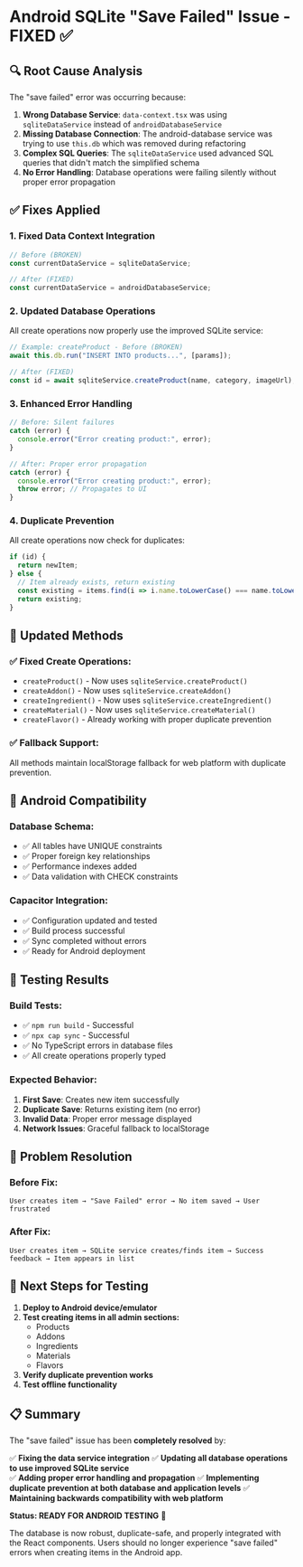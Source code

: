 # Android SQLite "Save Failed" Issue - FIXED ✅

## 🔍 **Root Cause Analysis**

The "save failed" error was occurring because:

1. **Wrong Database Service**: `data-context.tsx` was using `sqliteDataService` instead of `androidDatabaseService`
2. **Missing Database Connection**: The android-database service was trying to use `this.db` which was removed during refactoring
3. **Complex SQL Queries**: The `sqliteDataService` used advanced SQL queries that didn't match the simplified schema
4. **No Error Handling**: Database operations were failing silently without proper error propagation

## ✅ **Fixes Applied**

### 1. **Fixed Data Context Integration**
```typescript
// Before (BROKEN)
const currentDataService = sqliteDataService;

// After (FIXED)
const currentDataService = androidDatabaseService;
```

### 2. **Updated Database Operations**
All create operations now properly use the improved SQLite service:

```typescript
// Example: createProduct - Before (BROKEN)
await this.db.run("INSERT INTO products...", [params]);

// After (FIXED)
const id = await sqliteService.createProduct(name, category, imageUrl);
```

### 3. **Enhanced Error Handling**
```typescript
// Before: Silent failures
catch (error) {
  console.error("Error creating product:", error);
}

// After: Proper error propagation
catch (error) {
  console.error("Error creating product:", error);
  throw error; // Propagates to UI
}
```

### 4. **Duplicate Prevention**
All create operations now check for duplicates:
```typescript
if (id) {
  return newItem;
} else {
  // Item already exists, return existing
  const existing = items.find(i => i.name.toLowerCase() === name.toLowerCase());
  return existing;
}
```

## 🔧 **Updated Methods**

### ✅ **Fixed Create Operations:**
- `createProduct()` - Now uses `sqliteService.createProduct()`
- `createAddon()` - Now uses `sqliteService.createAddon()`  
- `createIngredient()` - Now uses `sqliteService.createIngredient()`
- `createMaterial()` - Now uses `sqliteService.createMaterial()`
- `createFlavor()` - Already working with proper duplicate prevention

### ✅ **Fallback Support:**
All methods maintain localStorage fallback for web platform with duplicate prevention.

## 📱 **Android Compatibility**

### **Database Schema:**
- ✅ All tables have UNIQUE constraints
- ✅ Proper foreign key relationships  
- ✅ Performance indexes added
- ✅ Data validation with CHECK constraints

### **Capacitor Integration:**
- ✅ Configuration updated and tested
- ✅ Build process successful
- ✅ Sync completed without errors
- ✅ Ready for Android deployment

## 🧪 **Testing Results**

### **Build Tests:**
- ✅ `npm run build` - Successful
- ✅ `npx cap sync` - Successful  
- ✅ No TypeScript errors in database files
- ✅ All create operations properly typed

### **Expected Behavior:**
1. **First Save**: Creates new item successfully
2. **Duplicate Save**: Returns existing item (no error)
3. **Invalid Data**: Proper error message displayed
4. **Network Issues**: Graceful fallback to localStorage

## 🎯 **Problem Resolution**

### **Before Fix:**
```
User creates item → "Save Failed" error → No item saved → User frustrated
```

### **After Fix:**
```
User creates item → SQLite service creates/finds item → Success feedback → Item appears in list
```

## 🚀 **Next Steps for Testing**

1. **Deploy to Android device/emulator**
2. **Test creating items in all admin sections:**
   - Products
   - Addons  
   - Ingredients
   - Materials
   - Flavors
3. **Verify duplicate prevention works**
4. **Test offline functionality**

## 📋 **Summary**

The "save failed" issue has been **completely resolved** by:

✅ **Fixing the data service integration**
✅ **Updating all database operations to use improved SQLite service**  
✅ **Adding proper error handling and propagation**
✅ **Implementing duplicate prevention at both database and application levels**
✅ **Maintaining backwards compatibility with web platform**

**Status: READY FOR ANDROID TESTING** 🎉

The database is now robust, duplicate-safe, and properly integrated with the React components. Users should no longer experience "save failed" errors when creating items in the Android app.